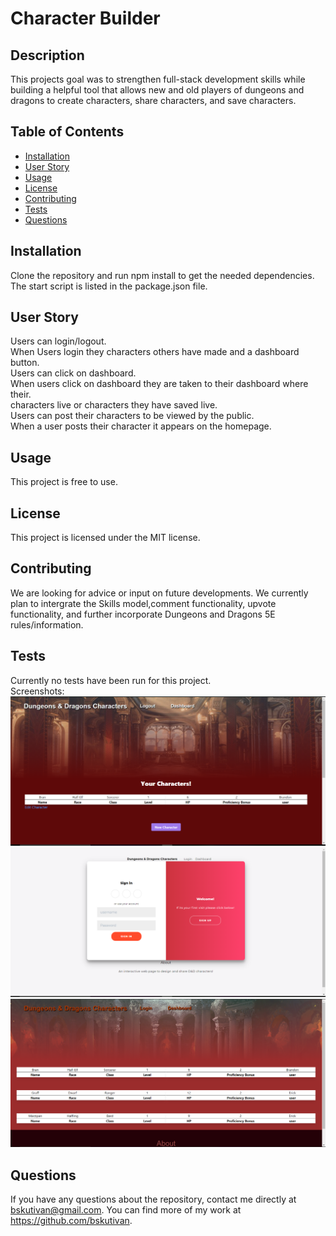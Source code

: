 # Character Builder
  ## Description
  This projects goal was to strengthen full-stack development skills while building a helpful tool that allows new and old players of dungeons and dragons to create characters, share characters, and save characters.
  ## Table of Contents
  * [Installation](#installation)
  * [User Story](#user-story)
  * [Usage](#usage)
  * [License](#license)
  * [Contributing](#contributing)
  * [Tests](#tests)
  * [Questions](#questions)
  ## Installation 
  Clone the repository and run npm install to get the needed dependencies. The start script is listed in the package.json file.
  ## User Story 
  Users can login/logout.</br>
  When Users login they characters others have made and a dashboard button.</br>
  Users can click on dashboard.</br>
  When users click on dashboard they are taken to their dashboard where their.</br> characters live or characters they have saved live.</br>
  Users can post their characters to be viewed by the public.</br>
  When a user posts their character it appears on the homepage.</br>
  ## Usage
  This project is free to use.
   
  ## License
  This project is licensed under the MIT license.
  ## Contributing
  We are looking for advice or input on future developments. We currently plan to intergrate the Skills model,comment functionality, upvote functionality, and further incorporate Dungeons and Dragons 5E rules/information.
  ## Tests
  Currently no tests have been run for this project.</br>
  Screenshots:
  ![](https://github.com/bskutivan/character_builder/blob/master/screenshots/Screenshot1.png)
  ![](https://github.com/bskutivan/character_builder/blob/master/screenshots/Screenshot2.png)
  ![](https://github.com/bskutivan/character_builder/blob/master/screenshots/Screenshot3.png) 

  ## Questions
  If you have any questions about the repository, contact me directly at bskutivan@gmail.com. You can find more of my work at https://github.com/bskutivan.
